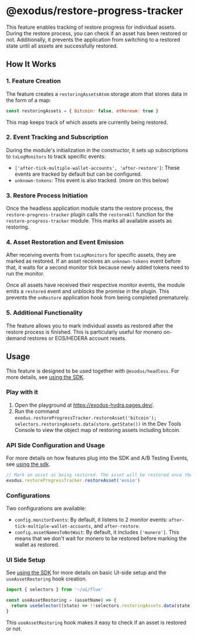 # @exodus/restore-progress-tracker

This feature enables tracking of restore progress for individual assets. During the restore process, you can check if an asset has been restored or not.
Additionally, it prevents the application from switching to a restored state until all assets are successfully restored.

## How It Works

### 1. Feature Creation

The feature creates a `restoringAssetsAtom` storage atom that stores data in the form of a map:

```js
const restoringAssets = { bitcoin: false, ethereum: true }
```

This map keeps track of which assets are currently being restored.

### 2. Event Tracking and Subscription

During the module's initialization in the constructor, it sets up subscriptions to `txLogMonitors` to track specific events:

- `['after-tick-multiple-wallet-accounts', 'after-restore']`: These events are tracked by default but can be configured.
- `unknown-tokens`: This event is also tracked. (more on this below)

### 3. Restore Process Initiation

Once the headless application module starts the restore process, the `restore-progress-tracker` plugin calls the `restoreAll` function for the
`restore-progress-tracker` module. This marks all available assets as restoring.

### 4. Asset Restoration and Event Emission

After receiving events from `txLogMonitors` for specific assets, they are marked as restored. If an asset receives an `unknown-tokens` event before
that, it waits for a second monitor tick because newly added tokens need to run the monitor.

Once all assets have received their respective monitor events, the module emits a `restored` event and unblocks the promise in the plugin. This prevents
the `onRestore` application hook from being completed prematurely.

### 5. Additional Functionality

The feature allows you to mark individual assets as restored after the restore process is finished. This is particularly useful for monero on-demand
restores or EOS/HEDERA account resets.

## Usage

This feature is designed to be used together with `@exodus/headless`. For more details, see [using the SDK](../../docs/development/using-the-sdk.md).

### Play with it

1.  Open the playground at https://exodus-hydra.pages.dev/.
2.  Run the command `exodus.restoreProgressTracker.restoreAsset('bitcoin'); selectors.restoringAssets.data(store.getState())` in the Dev Tools Console to view the object map of restoring assets including bitcoin.

### API Side Configuration and Usage

For more details on how features plug into the SDK and A/B Testing Events, see [using the sdk](../../docs/development/using-the-sdk.md#setup-the-api-side).

```typescript
// Mark an asset as being restored. The asset will be restored once the monitor ticks.
exodus.restoreProgressTracker.restoreAsset('eosio')
```

### Configurations

Two configurations are available:

- `config.monitorEvents`: By default, it listens to 2 monitor events: `after-tick-multiple-wallet-accounts`, and `after-restore`.
- `config.assetNamesToNotWait`: By default, it includes `['monero']`. This means that we don't wait for monero to be restored before marking the
  wallet as restored.

### UI Side Setup

See [using the SDK](../../docs/development/using-the-sdk.md#events) for more details on basic UI-side setup and the `useAssetRestoring` hook creation.

```typescript
import { selectors } from '~/ui/flux'

const useAssetRestoring = (assetName) => {
  return useSelector((state) => !!selectors.restoringAssets.data(state)[assetName])
}
```

This `useAssetRestoring` hook makes it easy to check if an asset is restored or not.
